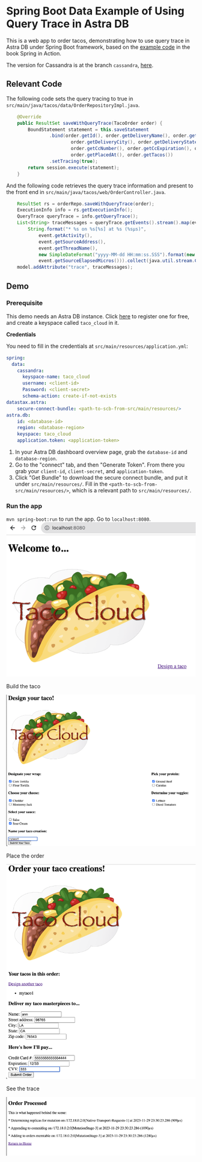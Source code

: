# Spring Boot Data Example of Using Query Trace in Astra DB
This is a web app to order tacos, demonstrating how to use query trace in Astra DB under Spring Boot framework, based on the [example code](https://github.com/habuma/spring-in-action-6-samples/tree/main/ch04/tacos-sd-cassandra) in the book Spring in Action.

The version for Cassandra is at the branch `cassandra`, [here](https://github.com/SiyaoIsHiding/spring-query-trace-example/tree/cassandra).

## Relevant Code
The following code sets the query tracing to true in `src/main/java/tacos/data/OrderRepositoryImpl.java`.
```java
    @Override
    public ResultSet saveWithQueryTrace(TacoOrder order) {
        BoundStatement statement = this.saveStatement
                .bind(order.getId(), order.getDeliveryName(), order.getDeliveryStreet(),
                        order.getDeliveryCity(), order.getDeliveryState(), order.getDeliveryZip(),
                        order.getCcNumber(), order.getCcExpiration(), order.getCcCVV(),
                        order.getPlacedAt(), order.getTacos())
                .setTracing(true);
        return session.execute(statement);
    }
```

And the following code retrieves the query trace information and present to the front end in `src/main/java/tacos/web/OrderController.java`.
```java
    ResultSet rs = orderRepo.saveWithQueryTrace(order);
    ExecutionInfo info = rs.getExecutionInfo();
    QueryTrace queryTrace = info.getQueryTrace();
    List<String> traceMessages = queryTrace.getEvents().stream().map(event ->
        String.format("* %s on %s[%s] at %s (%sµs)",
            event.getActivity(),
            event.getSourceAddress(),
            event.getThreadName(),
            new SimpleDateFormat("yyyy-MM-dd HH:mm:ss.SSS").format(new Date(event.getTimestamp())),
            event.getSourceElapsedMicros())).collect(java.util.stream.Collectors.toList());
    model.addAttribute("trace", traceMessages);
```

## Demo
### Prerequisite
This demo needs an Astra DB instance. Click [here](https://astra.datastax.com/) to register one for free, and create a keyspace called `taco_cloud` in it.

**Credentials**

You need to fill in the credentials at `src/main/resources/application.yml`:

```yml
spring:
  data:
    cassandra:
      keyspace-name: taco_cloud
      username: <client-id>
      Password: <client-secret>
      schema-action: create-if-not-exists
datastax.astra:
    secure-connect-bundle: <path-to-scb-from-src/main/resources/>
astra.db:
    id: <database-id>
    region: <database-region>
    keyspace: taco_cloud
    application.token: <application-token>
```
1. In your Astra DB dashboard overview page, grab the `database-id` and `database-region`.
2. Go to the "connect" tab, and then "Generate Token". From there you grab your `client-id`, `client-secret`, and `application-token`.
2. Click "Get Bundle" to download the secure connect bundle, and put it under `src/main/resources/`. Fill in the `<path-to-scb-from-src/main/resources/>`, which is a relevant path to `src/main/resources/`.

### Run the app
`mvn spring-boot:run` to run the app. Go to `localhost:8080`.
![images/home.png](images/home.png)

Build the taco

![images/design.png](images/design.png)

Place the order

![images/order.png](images/order.png)

See the trace

![images/trace.png](images/trace.png)